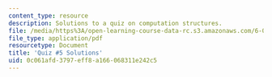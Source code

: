 ```yaml
---
content_type: resource
description: Solutions to a quiz on computation structures.
file: /media/https%3A/open-learning-course-data-rc.s3.amazonaws.com/6-004-computation-structures-spring-2009/0c061afd3797eff8a166068311e242c5_MIT6_004s09_quiz05_sol.pdf
file_type: application/pdf
resourcetype: Document
title: 'Quiz #5 Solutions'
uid: 0c061afd-3797-eff8-a166-068311e242c5
---
```

